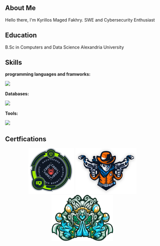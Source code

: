 ## About Me

Hello there, I'm Kyrillos Maged Fakhry. SWE and Cybersecurity Enthusiast

## Education
B.Sc in Computers and Data Science Alexandria University 

## Skills
**programming languages and framworks:**
<p>
  <a href="https://skillicons.dev">
    <img src="https://skillicons.dev/icons?i=html,css,js,go,java,php,cpp,nodejs,python,r,flask,express,react&perline=9" />
  </a>
</p>

**Databases:**
<p>
  <a href="https://skillicons.dev">
    <img src="https://skillicons.dev/icons?i=mysql,postgres,mongodb,sqlite&perline=9" />
  </a>
</p>

**Tools:**
<p>
  <a href="https://skillicons.dev">
    <img src="https://skillicons.dev/icons?i=postman,docker,github,graphql,linux,azure,androidstudio,vscode&perline=9" />
  </a>
</p>



## Certfications 
 <!-- [![CBBH](/images/CBBH.png)](https://academy.hackthebox.com/achievement/badge/f3bd0f29-5247-11ee-acfc-bea50ffe6cb4)
[![Dante](/images/dante.png)](https://drive.google.com/file/d/1rPeGVPPB3KZ4QhvaYNL5VEhAKCkw1VaO/view?usp=drive_link)  -->

<p align="center">
 <a href="https://academy.hackthebox.com/achievement/badge/f3bd0f29-5247-11ee-acfc-bea50ffe6cb4"><img src="/images/CBBH.png" width="150" height="150"></a>
 <a href="https://drive.google.com/file/d/1rPeGVPPB3KZ4QhvaYNL5VEhAKCkw1VaO/view?usp=drive_link"><img src="/images/dante.png" width="200" height="150"></a>
 <a href="https://drive.google.com/file/d/1XbXuFTSL05dVqPQTaMzuyKw-TZ42xreg/view?usp=drive_link"><img src="/images/zephyr.svg" width="200" height="150"></a>
</p>


